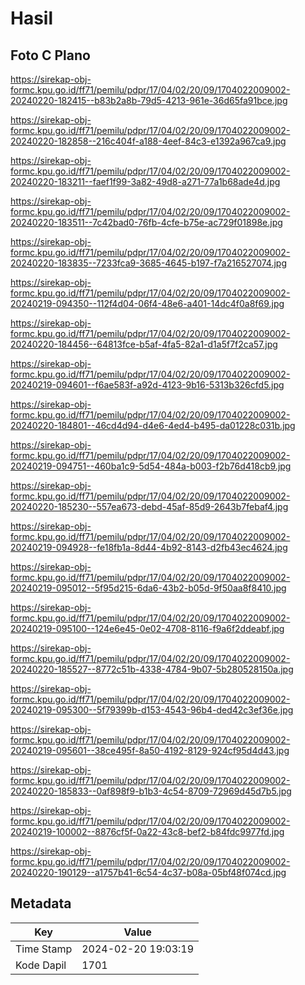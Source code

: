 # Hasil

## Foto C Plano

https://sirekap-obj-formc.kpu.go.id/ff71/pemilu/pdpr/17/04/02/20/09/1704022009002-20240220-182415--b83b2a8b-79d5-4213-961e-36d65fa91bce.jpg

https://sirekap-obj-formc.kpu.go.id/ff71/pemilu/pdpr/17/04/02/20/09/1704022009002-20240220-182858--216c404f-a188-4eef-84c3-e1392a967ca9.jpg

https://sirekap-obj-formc.kpu.go.id/ff71/pemilu/pdpr/17/04/02/20/09/1704022009002-20240220-183211--faef1f99-3a82-49d8-a271-77a1b68ade4d.jpg

https://sirekap-obj-formc.kpu.go.id/ff71/pemilu/pdpr/17/04/02/20/09/1704022009002-20240220-183511--7c42bad0-76fb-4cfe-b75e-ac729f01898e.jpg

https://sirekap-obj-formc.kpu.go.id/ff71/pemilu/pdpr/17/04/02/20/09/1704022009002-20240220-183835--7233fca9-3685-4645-b197-f7a216527074.jpg

https://sirekap-obj-formc.kpu.go.id/ff71/pemilu/pdpr/17/04/02/20/09/1704022009002-20240219-094350--112f4d04-06f4-48e6-a401-14dc4f0a8f69.jpg

https://sirekap-obj-formc.kpu.go.id/ff71/pemilu/pdpr/17/04/02/20/09/1704022009002-20240220-184456--64813fce-b5af-4fa5-82a1-d1a5f7f2ca57.jpg

https://sirekap-obj-formc.kpu.go.id/ff71/pemilu/pdpr/17/04/02/20/09/1704022009002-20240219-094601--f6ae583f-a92d-4123-9b16-5313b326cfd5.jpg

https://sirekap-obj-formc.kpu.go.id/ff71/pemilu/pdpr/17/04/02/20/09/1704022009002-20240220-184801--46cd4d94-d4e6-4ed4-b495-da01228c031b.jpg

https://sirekap-obj-formc.kpu.go.id/ff71/pemilu/pdpr/17/04/02/20/09/1704022009002-20240219-094751--460ba1c9-5d54-484a-b003-f2b76d418cb9.jpg

https://sirekap-obj-formc.kpu.go.id/ff71/pemilu/pdpr/17/04/02/20/09/1704022009002-20240220-185230--557ea673-debd-45af-85d9-2643b7febaf4.jpg

https://sirekap-obj-formc.kpu.go.id/ff71/pemilu/pdpr/17/04/02/20/09/1704022009002-20240219-094928--fe18fb1a-8d44-4b92-8143-d2fb43ec4624.jpg

https://sirekap-obj-formc.kpu.go.id/ff71/pemilu/pdpr/17/04/02/20/09/1704022009002-20240219-095012--5f95d215-6da6-43b2-b05d-9f50aa8f8410.jpg

https://sirekap-obj-formc.kpu.go.id/ff71/pemilu/pdpr/17/04/02/20/09/1704022009002-20240219-095100--124e6e45-0e02-4708-8116-f9a6f2ddeabf.jpg

https://sirekap-obj-formc.kpu.go.id/ff71/pemilu/pdpr/17/04/02/20/09/1704022009002-20240220-185527--8772c51b-4338-4784-9b07-5b280528150a.jpg

https://sirekap-obj-formc.kpu.go.id/ff71/pemilu/pdpr/17/04/02/20/09/1704022009002-20240219-095300--5f79399b-d153-4543-96b4-ded42c3ef36e.jpg

https://sirekap-obj-formc.kpu.go.id/ff71/pemilu/pdpr/17/04/02/20/09/1704022009002-20240219-095601--38ce495f-8a50-4192-8129-924cf95d4d43.jpg

https://sirekap-obj-formc.kpu.go.id/ff71/pemilu/pdpr/17/04/02/20/09/1704022009002-20240220-185833--0af898f9-b1b3-4c54-8709-72969d45d7b5.jpg

https://sirekap-obj-formc.kpu.go.id/ff71/pemilu/pdpr/17/04/02/20/09/1704022009002-20240219-100002--8876cf5f-0a22-43c8-bef2-b84fdc9977fd.jpg

https://sirekap-obj-formc.kpu.go.id/ff71/pemilu/pdpr/17/04/02/20/09/1704022009002-20240220-190129--a1757b41-6c54-4c37-b08a-05bf48f074cd.jpg


## Metadata

| Key        | Value               |
| ---------- | ------------------- |
| Time Stamp | 2024-02-20 19:03:19 |
| Kode Dapil | 1701                |




